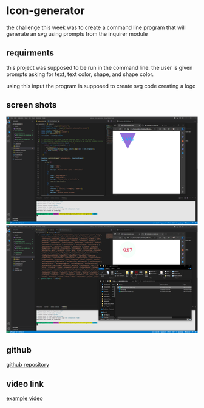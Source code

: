 # Icon-generator
the challenge this week was to create a command line program that will generate an svg using prompts from the inquirer module

## requirments
this project was supposed to be run in the command line. the user is given prompts asking for text, text color, shape, and shape color.

using this input the program is supposed to create svg code creating a logo

## screen shots
![screenshot 1](./screenshots/Screenshot1.PNG)
![screenshot 2](./screenshots/Screenshot2.PNG)

## github
[github repository](https://github.com/shyguyMatt/Icon-generator)

## video link
[example video](https://youtu.be/_KBbkhilDtY)

